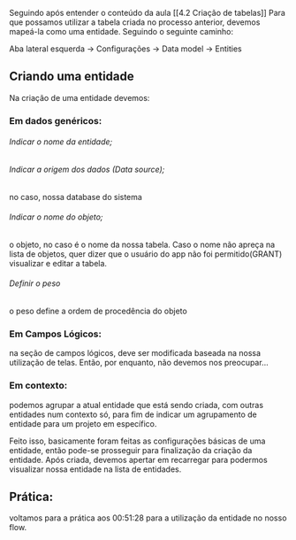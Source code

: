 Seguindo após entender o conteúdo da aula [[4.2 Criação de tabelas]]
Para que possamos utilizar a tabela criada no processo anterior, devemos mapeá-la como uma entidade. Seguindo o seguinte caminho:

Aba lateral esquerda -> Configurações -> Data model -> Entities

## Criando uma entidade 
Na criação de uma entidade devemos:

### Em dados genéricos:
###### Indicar o nome da entidade;
###### Indicar a origem dos dados (Data source);
no caso, nossa database do sistema

###### Indicar o nome do objeto;
o objeto, no caso é o nome da nossa tabela. Caso o nome não apreça na lista de objetos, quer dizer que o usuário do app não foi permitido(GRANT) visualizar e editar a tabela.

###### Definir o peso
 o peso define a ordem de procedência do objeto

### Em Campos Lógicos:
na seção de campos lógicos, deve ser modificada baseada na nossa utilização de telas. Então, por enquanto, não devemos nos preocupar...

### Em contexto:
podemos agrupar a atual entidade que está sendo criada, com outras entidades num contexto só, para fim de indicar um agrupamento de entidade para um projeto em específico.



Feito isso, basicamente foram feitas as configurações básicas de uma entidade, então pode-se prosseguir para finalização da criação da entidade.
Após criada, devemos apertar em recarregar para podermos visualizar nossa entidade na lista de entidades.



## Prática:
voltamos para a prática aos 00:51:28 para a utilização da entidade no nosso flow.
